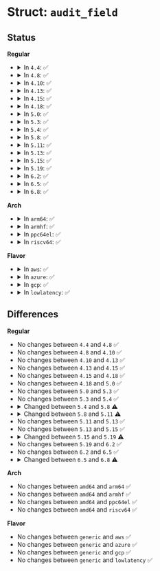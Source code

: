 # Struct: <code>audit_field</code>

## Status
<b>Regular</b>
<ul>
<li>
<details>
<summary>In <code>4.4</code>: ✅</summary>

```c
struct audit_field {
    u32 type;
    u32 val;
    kuid_t uid;
    kgid_t gid;
    char *lsm_str;
    void *lsm_rule;
    u32 op;
};
```
</details>
</li>
<li>
<details>
<summary>In <code>4.8</code>: ✅</summary>

```c
struct audit_field {
    u32 type;
    u32 val;
    kuid_t uid;
    kgid_t gid;
    char *lsm_str;
    void *lsm_rule;
    u32 op;
};
```
</details>
</li>
<li>
<details>
<summary>In <code>4.10</code>: ✅</summary>

```c
struct audit_field {
    u32 type;
    u32 val;
    kuid_t uid;
    kgid_t gid;
    char *lsm_str;
    void *lsm_rule;
    u32 op;
};
```
</details>
</li>
<li>
<details>
<summary>In <code>4.13</code>: ✅</summary>

```c
struct audit_field {
    u32 type;
    u32 val;
    kuid_t uid;
    kgid_t gid;
    char *lsm_str;
    void *lsm_rule;
    u32 op;
};
```
</details>
</li>
<li>
<details>
<summary>In <code>4.15</code>: ✅</summary>

```c
struct audit_field {
    u32 type;
    u32 val;
    kuid_t uid;
    kgid_t gid;
    char *lsm_str;
    void *lsm_rule;
    u32 op;
};
```
</details>
</li>
<li>
<details>
<summary>In <code>4.18</code>: ✅</summary>

```c
struct audit_field {
    u32 type;
    u32 val;
    kuid_t uid;
    kgid_t gid;
    char *lsm_str;
    void *lsm_rule;
    u32 op;
};
```
</details>
</li>
<li>
<details>
<summary>In <code>5.0</code>: ✅</summary>

```c
struct audit_field {
    u32 type;
    u32 val;
    kuid_t uid;
    kgid_t gid;
    char *lsm_str;
    void *lsm_rule;
    u32 op;
};
```
</details>
</li>
<li>
<details>
<summary>In <code>5.3</code>: ✅</summary>

```c
struct audit_field {
    u32 type;
    u32 val;
    kuid_t uid;
    kgid_t gid;
    char *lsm_str;
    void *lsm_rule;
    u32 op;
};
```
</details>
</li>
<li>
<details>
<summary>In <code>5.4</code>: ✅</summary>

```c
struct audit_field {
    u32 type;
    u32 val;
    kuid_t uid;
    kgid_t gid;
    char *lsm_str;
    void *lsm_rule;
    u32 op;
};
```
</details>
</li>
<li>
<details>
<summary>In <code>5.8</code>: ✅</summary>

```c
struct audit_field {
    u32 type;
    u32 val;
    kuid_t uid;
    kgid_t gid;
    bool lsm_isset;
    char *lsm_str;
    void * lsm_rules[3];
    u32 op;
};
```
</details>
</li>
<li>
<details>
<summary>In <code>5.11</code>: ✅</summary>

```c
struct audit_field {
    u32 type;
    u32 val;
    kuid_t uid;
    kgid_t gid;
    bool lsm_isset;
    char *lsm_str;
    void * lsm_rules[4];
    u32 op;
};
```
</details>
</li>
<li>
<details>
<summary>In <code>5.13</code>: ✅</summary>

```c
struct audit_field {
    u32 type;
    u32 val;
    kuid_t uid;
    kgid_t gid;
    bool lsm_isset;
    char *lsm_str;
    void * lsm_rules[4];
    u32 op;
};
```
</details>
</li>
<li>
<details>
<summary>In <code>5.15</code>: ✅</summary>

```c
struct audit_field {
    u32 type;
    u32 val;
    kuid_t uid;
    kgid_t gid;
    bool lsm_isset;
    char *lsm_str;
    void * lsm_rules[4];
    u32 op;
};
```
</details>
</li>
<li>
<details>
<summary>In <code>5.19</code>: ✅</summary>

```c
struct audit_field {
    u32 type;
    u32 val;
    kuid_t uid;
    kgid_t gid;
    char *lsm_str;
    struct audit_lsm_rules lsm_rules;
    u32 op;
};
```
</details>
</li>
<li>
<details>
<summary>In <code>6.2</code>: ✅</summary>

```c
struct audit_field {
    u32 type;
    u32 val;
    kuid_t uid;
    kgid_t gid;
    char *lsm_str;
    struct audit_lsm_rules lsm_rules;
    u32 op;
};
```
</details>
</li>
<li>
<details>
<summary>In <code>6.5</code>: ✅</summary>

```c
struct audit_field {
    u32 type;
    u32 val;
    kuid_t uid;
    kgid_t gid;
    char *lsm_str;
    struct audit_lsm_rules lsm_rules;
    u32 op;
};
```
</details>
</li>
<li>
<details>
<summary>In <code>6.8</code>: ✅</summary>

```c
struct audit_field {
    u32 type;
    u32 val;
    kuid_t uid;
    kgid_t gid;
    char *lsm_str;
    void *lsm_rule;
    u32 op;
};
```
</details>
</li>
</ul>
<b>Arch</b>
<ul>
<li>
<details>
<summary>In <code>arm64</code>: ✅</summary>

```c
struct audit_field {
    u32 type;
    u32 val;
    kuid_t uid;
    kgid_t gid;
    char *lsm_str;
    void *lsm_rule;
    u32 op;
};
```
</details>
</li>
<li>
<details>
<summary>In <code>armhf</code>: ✅</summary>

```c
struct audit_field {
    u32 type;
    u32 val;
    kuid_t uid;
    kgid_t gid;
    char *lsm_str;
    void *lsm_rule;
    u32 op;
};
```
</details>
</li>
<li>
<details>
<summary>In <code>ppc64el</code>: ✅</summary>

```c
struct audit_field {
    u32 type;
    u32 val;
    kuid_t uid;
    kgid_t gid;
    char *lsm_str;
    void *lsm_rule;
    u32 op;
};
```
</details>
</li>
<li>
<details>
<summary>In <code>riscv64</code>: ✅</summary>

```c
struct audit_field {
    u32 type;
    u32 val;
    kuid_t uid;
    kgid_t gid;
    char *lsm_str;
    void *lsm_rule;
    u32 op;
};
```
</details>
</li>
</ul>
<b>Flavor</b>
<ul>
<li>
<details>
<summary>In <code>aws</code>: ✅</summary>

```c
struct audit_field {
    u32 type;
    u32 val;
    kuid_t uid;
    kgid_t gid;
    char *lsm_str;
    void *lsm_rule;
    u32 op;
};
```
</details>
</li>
<li>
<details>
<summary>In <code>azure</code>: ✅</summary>

```c
struct audit_field {
    u32 type;
    u32 val;
    kuid_t uid;
    kgid_t gid;
    char *lsm_str;
    void *lsm_rule;
    u32 op;
};
```
</details>
</li>
<li>
<details>
<summary>In <code>gcp</code>: ✅</summary>

```c
struct audit_field {
    u32 type;
    u32 val;
    kuid_t uid;
    kgid_t gid;
    char *lsm_str;
    void *lsm_rule;
    u32 op;
};
```
</details>
</li>
<li>
<details>
<summary>In <code>lowlatency</code>: ✅</summary>

```c
struct audit_field {
    u32 type;
    u32 val;
    kuid_t uid;
    kgid_t gid;
    char *lsm_str;
    void *lsm_rule;
    u32 op;
};
```
</details>
</li>
</ul>

## Differences
<b>Regular</b>
<ul>
<li>
No changes between <code>4.4</code> and <code>4.8</code> ✅
</li>
<li>
No changes between <code>4.8</code> and <code>4.10</code> ✅
</li>
<li>
No changes between <code>4.10</code> and <code>4.13</code> ✅
</li>
<li>
No changes between <code>4.13</code> and <code>4.15</code> ✅
</li>
<li>
No changes between <code>4.15</code> and <code>4.18</code> ✅
</li>
<li>
No changes between <code>4.18</code> and <code>5.0</code> ✅
</li>
<li>
No changes between <code>5.0</code> and <code>5.3</code> ✅
</li>
<li>
No changes between <code>5.3</code> and <code>5.4</code> ✅
</li>
<li>
<details>
<summary>Changed between <code>5.4</code> and <code>5.8</code> ⚠️</summary>
<ul>
<li>
<b>Field added. </b>
<code>bool lsm_isset</code>
</li>
<li>
<b>Field added. </b>
<code>void * lsm_rules[3]</code>
</li>
<li>
<b>Field removed. </b>
<code>void *lsm_rule</code>
</li>
</ul>
</details>
</li>
<li>
<details>
<summary>Changed between <code>5.8</code> and <code>5.11</code> ⚠️</summary>
<ul>
<li>
<b>Field type changed. </b>
<code>void * lsm_rules[3]</code> ➡️ <code>void * lsm_rules[4]</code>
</li>
</ul>
</details>
</li>
<li>
No changes between <code>5.11</code> and <code>5.13</code> ✅
</li>
<li>
No changes between <code>5.13</code> and <code>5.15</code> ✅
</li>
<li>
<details>
<summary>Changed between <code>5.15</code> and <code>5.19</code> ⚠️</summary>
<ul>
<li>
<b>Field removed. </b>
<code>bool lsm_isset</code>
</li>
<li>
<b>Field type changed. </b>
<code>void * lsm_rules[4]</code> ➡️ <code>struct audit_lsm_rules lsm_rules</code>
</li>
</ul>
</details>
</li>
<li>
No changes between <code>5.19</code> and <code>6.2</code> ✅
</li>
<li>
No changes between <code>6.2</code> and <code>6.5</code> ✅
</li>
<li>
<details>
<summary>Changed between <code>6.5</code> and <code>6.8</code> ⚠️</summary>
<ul>
<li>
<b>Field added. </b>
<code>void *lsm_rule</code>
</li>
<li>
<b>Field removed. </b>
<code>struct audit_lsm_rules lsm_rules</code>
</li>
</ul>
</details>
</li>
</ul>
<b>Arch</b>
<ul>
<li>
No changes between <code>amd64</code> and <code>arm64</code> ✅
</li>
<li>
No changes between <code>amd64</code> and <code>armhf</code> ✅
</li>
<li>
No changes between <code>amd64</code> and <code>ppc64el</code> ✅
</li>
<li>
No changes between <code>amd64</code> and <code>riscv64</code> ✅
</li>
</ul>
<b>Flavor</b>
<ul>
<li>
No changes between <code>generic</code> and <code>aws</code> ✅
</li>
<li>
No changes between <code>generic</code> and <code>azure</code> ✅
</li>
<li>
No changes between <code>generic</code> and <code>gcp</code> ✅
</li>
<li>
No changes between <code>generic</code> and <code>lowlatency</code> ✅
</li>
</ul>

